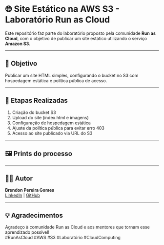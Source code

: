 # 🌐 Site Estático na AWS S3 - Laboratório Run as Cloud

Este repositório faz parte do laboratório proposto pela comunidade **Run as Cloud**, com o objetivo de publicar um site estático utilizando o serviço **Amazon S3**.

---

## 📌 Objetivo
Publicar um site HTML simples, configurando o bucket no S3 com hospedagem estática e política pública de acesso.

---

## 🧪 Etapas Realizadas
1. Criação do bucket S3
2. Upload do site (index.html e imagens)
3. Configuração de hospedagem estática
4. Ajuste da política pública para evitar erro 403
5. Acesso ao site publicado via URL do S3

---

## 🖼️ Prints do processo



---

## 👨‍💻 Autor

**Brendon Pereira Gomes**  
[LinkedIn](https://www.linkedin.com/in/brendon-pereira-gomes) | [GitHub](https://github.com/brendonp)

---

## 💡 Agradecimentos

Agradeço à comunidade Run as Cloud e aos mentores que tornam esse aprendizado possível!  
#RunAsCloud #AWS #S3 #Laboratório #CloudComputing
